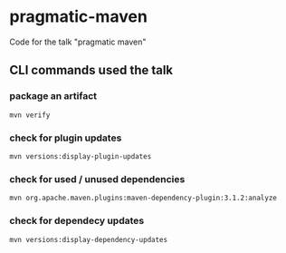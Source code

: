 # pragmatic-maven
Code for the talk "pragmatic maven"

## CLI commands used the talk

### package an artifact
    mvn verify
	
### check for plugin updates
    mvn versions:display-plugin-updates

### check for used / unused dependencies
	mvn org.apache.maven.plugins:maven-dependency-plugin:3.1.2:analyze
	
### check for dependecy updates
    mvn versions:display-dependency-updates
	
	